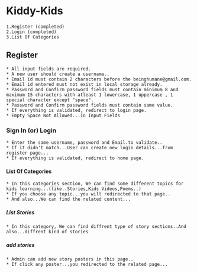# Kiddy-Kids

	1.Register (completed)
	2.Login (completed)
	3.List Of Categories

## Register

	* All input fields are required.
	* A new user should create a username..
	* Email id must contain 2 characters before the beinghumane@gmail.com.
	* Email id entered must not exist in local storage already.
	* Password and Confirm password fields must contain minimum 8 and maximum 15 characters with atleast 1 lowercase, 1 uppercase , 1 special character except "space".
	* Password and Confirm password fields must contain same value.
	* If everything is validated, redirect to login page.
	* Empty Space Not Allowed...In Input Fields

### Sign In (or) Login
	* Enter the same username, password and Email.to validate..
	* If it didn't match...User can create new login details...from register page...
	* If everything is validated, redirect to home page.

#### List Of Categories
	* In this categories section, We can find some different topics for kids learning...(like..Stories,Kids Videos,Poems..) 
	* If you choose any topic...you will redirected to that page..
	* And also...We can find the related content...

##### List Stories
	* In this category, We can find diffrent type of story sections..And also...diffrent kind of stories

##### add stories
	* Admin can add new story posters in this page..
	* If click any poster...you redirected to the related page... 

